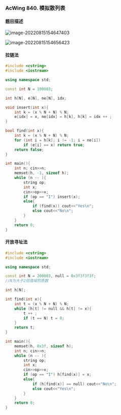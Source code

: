 ### AcWing 840. 模拟散列表

#### 题目描述

![image-20220815154647403](http://nme-200t.oss-cn-hangzhou.aliyuncs.com/notes/2022-08-15-074648.png)

![image-20220815154656423](http://nme-200t.oss-cn-hangzhou.aliyuncs.com/notes/2022-08-15-074657.png)

#### 拉链法

```cpp
#include <cstring>
#include <iostream>

using namespace std;

const int N = 100003;

int h[N], e[N], ne[N], idx;

void insert(int x){
    int k = (x % N + N) % N;
    e[idx] = x, ne[idx] = h[k], h[k] = idx ++ ;
}

bool find(int x){
    int k = (x % N + N) % N;
    for (int i = h[k]; i != -1; i = ne[i])
        if (e[i] == x) return true;
    return false;
}

int main(){
    int n; cin>>n;
    memset(h, -1, sizeof h);
    while (n -- ){
        string op;
        int x;
        cin>>op>>x;
        if (op == "I") insert(x);
        else{
            if (find(x)) cout<<"Yes\n";
            else cout<<"No\n";
        }
    }
    return 0;
}
```

#### 开放寻址法

```cpp
#include <cstring>
#include <iostream>

using namespace std;

const int N = 200003, null = 0x3f3f3f3f;
//N为大于2倍值域的质数

int h[N];

int find(int x){
    int t = (x % N + N) % N;
    while (h[t] != null && h[t] != x){
        t ++ ;
        if (t == N) t = 0;
    }
    return t;
}

int main(){
    memset(h, 0x3f, sizeof h);
    int n; cin>>n;
    while (n -- ){
        string op;
        int x;
        cin>>op>>x;
        if (op == "I") h[find(x)] = x;
        else{
            if (h[find(x)] == null) cout<<"No\n";
            else cout<<"Yes\n";
        }
    }
    return 0;
}
```

